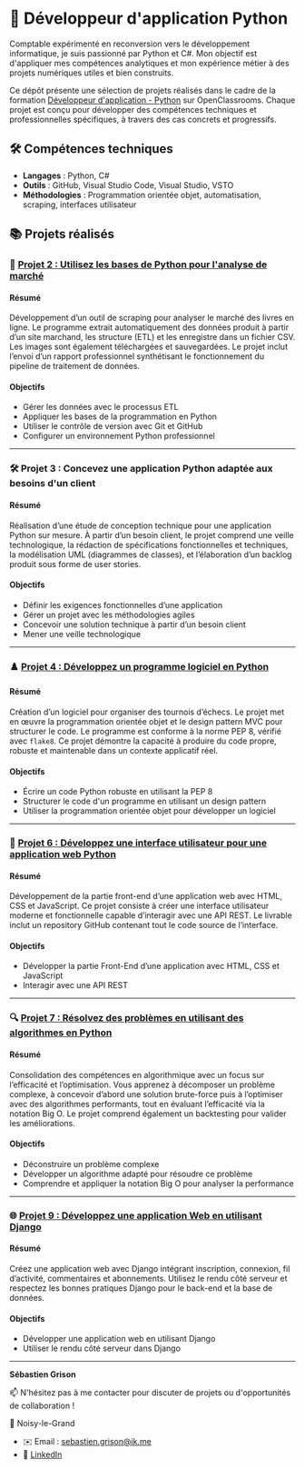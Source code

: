 # 🐍 Développeur d'application Python

Comptable expérimenté en reconversion vers le développement informatique, je suis passionné par Python et C#. Mon objectif est d'appliquer mes compétences analytiques et mon expérience métier à des projets numériques utiles et bien construits.

Ce dépôt présente une sélection de projets réalisés dans le cadre de la formation [Développeur d'application - Python](https://openclassrooms.com/fr/paths/879-developpeur-dapplication-python) sur OpenClassrooms. Chaque projet est conçu pour développer des compétences techniques et professionnelles spécifiques, à travers des cas concrets et progressifs.

## 🛠️ Compétences techniques

- **Langages** : Python, C#
- **Outils** : GitHub, Visual Studio Code, Visual Studio, VSTO
- **Méthodologies** : Programmation orientée objet, automatisation, scraping, interfaces utilisateur

## 📚 Projets réalisés

### 🧪 [Projet 2 : Utilisez les bases de Python pour l'analyse de marché](https://github.com/SebGris/project-2-web-scraping)

#### Résumé
Développement d’un outil de scraping pour analyser le marché des livres en ligne. Le programme extrait automatiquement des données produit à partir d’un site marchand, les structure (ETL) et les enregistre dans un fichier CSV. Les images sont également téléchargées et sauvegardées. Le projet inclut l’envoi d’un rapport professionnel synthétisant le fonctionnement du pipeline de traitement de données.

#### Objectifs
- Gérer les données avec le processus ETL
- Appliquer les bases de la programmation en Python
- Utiliser le contrôle de version avec Git et GitHub
- Configurer un environnement Python professionnel

---

### 🛠 Projet 3 : Concevez une application Python adaptée aux besoins d'un client

#### Résumé
Réalisation d’une étude de conception technique pour une application Python sur mesure. À partir d’un besoin client, le projet comprend une veille technologique, la rédaction de spécifications fonctionnelles et techniques, la modélisation UML (diagrammes de classes), et l’élaboration d’un backlog produit sous forme de user stories.

#### Objectifs
- Définir les exigences fonctionnelles d’une application
- Gérer un projet avec les méthodologies agiles
- Concevoir une solution technique à partir d’un besoin client
- Mener une veille technologique

---

### ♟️ [Projet 4 : Développez un programme logiciel en Python](https://github.com/SebGris/project-4-chess-tournament)

#### Résumé
Création d’un logiciel pour organiser des tournois d’échecs. Le projet met en œuvre la programmation orientée objet et le design pattern MVC pour structurer le code. Le programme est conforme à la norme PEP 8, vérifié avec `flake8`. Ce projet démontre la capacité à produire du code propre, robuste et maintenable dans un contexte applicatif réel.

#### Objectifs
- Écrire un code Python robuste en utilisant la PEP 8
- Structurer le code d'un programme en utilisant un design pattern
- Utiliser la programmation orientée objet pour développer un logiciel

---

### 🎨 [Projet 6 : Développez une interface utilisateur pour une application web Python](https://github.com/SebGris/project-6-user-interface-for-web-application)

#### Résumé
Développement de la partie front-end d’une application web avec HTML, CSS et JavaScript. Ce projet consiste à créer une interface utilisateur moderne et fonctionnelle capable d’interagir avec une API REST. Le livrable inclut un repository GitHub contenant tout le code source de l’interface.

#### Objectifs
- Développer la partie Front-End d’une application avec HTML, CSS et JavaScript
- Interagir avec une API REST

---

### 🔍 [Projet 7 : Résolvez des problèmes en utilisant des algorithmes en Python](https://github.com/SebGris/project-7-algorithms)

#### Résumé
Consolidation des compétences en algorithmique avec un focus sur l’efficacité et l’optimisation. Vous apprenez à décomposer un problème complexe, à concevoir d’abord une solution brute-force puis à l’optimiser avec des algorithmes performants, tout en évaluant l’efficacité via la notation Big O. Le projet comprend également un backtesting pour valider les améliorations.

#### Objectifs
- Déconstruire un problème complexe
- Développer un algorithme adapté pour résoudre ce problème
- Comprendre et appliquer la notation Big O pour analyser la performance

---

### 🌐 [Projet 9 : Développez une application Web en utilisant Django](https://github.com/SebGris/project-9-django-web-LITRevu)

#### Résumé
Créez une application web avec Django intégrant inscription, connexion, fil d’activité, commentaires et abonnements. Utilisez le rendu côté serveur et respectez les bonnes pratiques Django pour le back-end et la base de données.

#### Objectifs
- Développer une application web en utilisant Django
- Utiliser le rendu côté serveur dans Django

---

**Sébastien Grison**

📫 N'hésitez pas à me contacter pour discuter de projets ou d'opportunités de collaboration ! 

📍 Noisy-le-Grand  
* ✉️ Email : [sebastien.grison@ik.me](mailto:sebastien.grison@ik.me)
* 🔗 [LinkedIn](https://www.linkedin.com/in/sebastien-grison/)